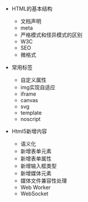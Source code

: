 - HTML的基本结构
  - 文档声明
  - meta
  - 严格模式和怪异模式的区别
  - W3C
  - SEO
  - 微格式

- 常用标签
  - 自定义属性
  - img实现自适应
  - iframe
  - canvas
  - svg
  - template
  - noscript

- Html5新增内容
  - 语义化
  - 新增表单元素
  - 新增表单属性
  - 新增输入框类型
  - 新增媒体元素
  - 媒体文件兼容性处理
  - Web Worker
  - WebSocket
